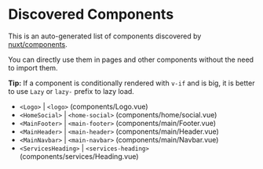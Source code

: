 # Discovered Components

This is an auto-generated list of components discovered by [nuxt/components](https://github.com/nuxt/components).

You can directly use them in pages and other components without the need to import them.

**Tip:** If a component is conditionally rendered with `v-if` and is big, it is better to use `Lazy` or `lazy-` prefix to lazy load.

- `<Logo>` | `<logo>` (components/Logo.vue)
- `<HomeSocial>` | `<home-social>` (components/home/social.vue)
- `<MainFooter>` | `<main-footer>` (components/main/Footer.vue)
- `<MainHeader>` | `<main-header>` (components/main/Header.vue)
- `<MainNavbar>` | `<main-navbar>` (components/main/Navbar.vue)
- `<ServicesHeading>` | `<services-heading>` (components/services/Heading.vue)
